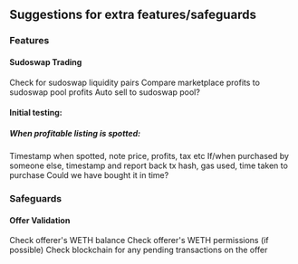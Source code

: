 ## Suggestions for extra features/safeguards

### Features 

#### Sudoswap Trading
Check for sudoswap liquidity pairs
Compare marketplace profits to sudoswap pool profits
Auto sell to sudoswap pool?

#### Initial testing:
##### When profitable listing is spotted:
Timestamp when spotted, note price, profits, tax etc
If/when purchased by someone else, timestamp and report back tx hash, gas used, time taken to purchase
Could we have bought it in time?

### Safeguards

#### Offer Validation
Check offerer's WETH balance
Check offerer's WETH permissions (if possible)
Check blockchain for any pending transactions on the offer 
